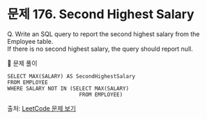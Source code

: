 # 문제 176. Second Highest Salary

Q. Write an SQL query to report the second highest salary from the Employee table. <br>
If there is no second highest salary, the query should report null.

🔑 문제 풀이
```mysql
SELECT MAX(SALARY) AS SecondHighestSalary 
FROM EMPLOYEE
WHERE SALARY NOT IN (SELECT MAX(SALARY)
                       FROM EMPLOYEE) 
```

출처: [LeetCode 문제 보기](https://leetcode.com/problems/second-highest-salary/)
